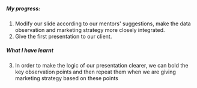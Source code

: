 ##### My progress:

1. Modify our slide according to our mentors' suggestions, make the data observation and marketing strategy more closely integrated.
2. Give the first presentation to our client.



##### What I have learnt

3. In order to make the logic of our presentation clearer, we can bold the key observation points and then repeat them when we are giving marketing strategy based on these points
